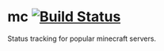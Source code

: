 mc [![Build Status](https://travis-ci.org/ttaylorr/mc.svg)](https://travis-ci.org/ttaylorr/mc)
==

Status tracking for popular minecraft servers.
